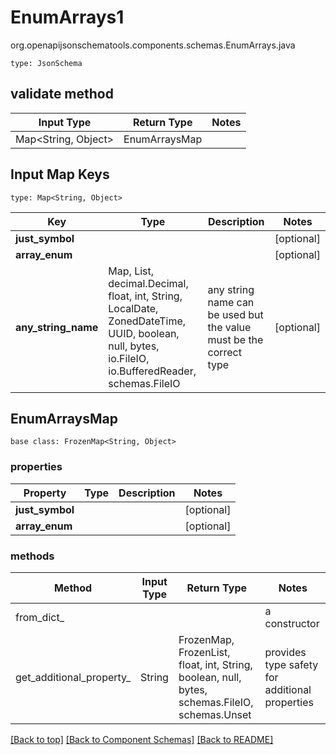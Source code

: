 # EnumArrays1
org.openapijsonschematools.components.schemas.EnumArrays.java
```
type: JsonSchema
```

## validate method
| Input Type | Return Type | Notes |
| ---------- | ----------- | ----- |
| Map<String, Object> | EnumArraysMap | |

## Input Map Keys
```
type: Map<String, Object>
```
Key | Type |  Description | Notes
------------ | ------------- | ------------- | -------------
**just_symbol** |  |  | [optional]
**array_enum** |  |  | [optional]
**any_string_name** | Map, List, decimal.Decimal, float, int, String, LocalDate, ZonedDateTime, UUID, boolean, null, bytes, io.FileIO, io.BufferedReader, schemas.FileIO | any string name can be used but the value must be the correct type | [optional]

## EnumArraysMap
```
base class: FrozenMap<String, Object>
```

### properties
Property | Type | Description | Notes
-------- | ---- | ----------- | -----
**just_symbol** |  |  | [optional]
**array_enum** |  |  | [optional]

### methods
Method | Input Type | Return Type | Notes
------ | ---------- | ----------- | ------
from_dict_ |  |  | a constructor
get_additional_property_ | String | FrozenMap, FrozenList, float, int, String, boolean, null, bytes, schemas.FileIO, schemas.Unset | provides type safety for additional properties


[[Back to top]](#top) [[Back to Component Schemas]](../../../README.md#Component-Schemas) [[Back to README]](../../../README.md)
